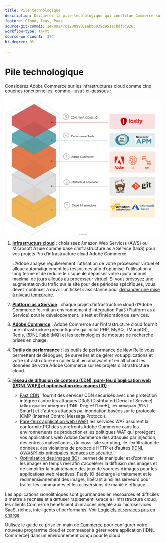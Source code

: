 ```yaml
---
title: Pile technologique
description: Découvrez la pile technologique qui constitue Commerce sur l’infrastructure cloud.
feature: Cloud, Iaas, Paas
source-git-commit: 1e789247c12009908eabb6039d951acbdfcc9263
workflow-type: tm+mt
source-wordcount: '374'
ht-degree: 0%

---
```


# Pile technologique

Considérez Adobe Commerce sur les infrastructures cloud comme cinq couches fonctionnelles, comme illustré ci-dessous :

![Pile cloud](../../assets/CloudStack.svg)

1. [**Infrastructure cloud**](pro-architecture.md) : choisissez Amazon Web Services (AWS) ou Microsoft Azure comme base d’infrastructure as a Service (IaaS) pour vos projets Pro d’infrastructure cloud Adobe Commerce.

   L’Adobe analyse régulièrement l’utilisation de votre processeur virtuel et alloue automatiquement les ressources afin d’optimiser l’utilisation à long terme et de réduire le risque de dépasser votre quota annuel maximal de jours alloués au processeur virtuel. Si vous prévoyez une augmentation du trafic sur le site pour des périodes spécifiques, vous devez continuer à ouvrir un ticket d’assistance pour [demander une mise à niveau temporaire](https://experienceleague.adobe.com/docs/commerce-knowledge-base/kb/how-to/how-to-request-temporary-magento-upsize.html?lang=fr).

1. [**Platform as a Service**](cloud-architecture.md) : chaque projet d’infrastructure cloud d’Adobe Commerce fournit un environnement d’intégration PaaS (Platform as a Service) pour le développement, le test et l’intégration de services.
1. [**Adobe Commerce**](../project/overview.md) : Adobe Commerce sur l’infrastructure cloud fournit une infrastructure préconfigurée qui inclut PHP, MySQL (MariaDB), Redis, [!DNL RabbitMQ] et les technologies de moteurs de recherche prises en charge.
1. [**Outils de performance**](../monitor/new-relic-service.md) : les outils de performance de New Relic vous permettent de déboguer, de surveiller et de gérer vos applications et votre infrastructure en collectant, en analysant et en affichant les données de votre Adobe Commerce sur les projets d’infrastructure cloud.
1. [**réseau de diffusion de contenu (CDN), pare-feu d’application web ([!DNL WAF]) et optimisation des images (IO)**](../cdn/fastly.md) :

   * [Fast CDN](../cdn/fastly.md#ddos-protection) : fournit des services CDN sécurisés avec une protection intégrée contre les attaques DDoS (Distributed Denial of Service) telles que les attaques [!DNL Ping of Death], les attaques [!DNL Smurf] et d&#39;autres attaques par inondation basées sur le protocole ICMP (Internet Control Message Protocol).
   * [Pare-feu d’application web (WAF)](../cdn/fastly-waf-service.md) les services WAF assurent la conformité PCI des storefronts Adobe Commerce dans les environnements de production et les politiques WAF qui protègent vos applications web Adobe Commerce des attaques par injection, des entrées malveillantes, du cross-site scripting, de l’exfiltration de données, des violations de protocole HTTP et d’autres [[!DNL OWASP] dix principales menaces de sécurité](https://owasp.org/www-project-top-ten/).
   * [Optimisation des images (IO)](../cdn/fastly-image-optimization.md) : permet de manipuler et d’optimiser les images en temps réel afin d’accélérer la diffusion des images et de simplifier la maintenance des jeux de sources d’images pour les applications web réactives. Fastly IO décharge le traitement et le redimensionnement des images, libérant ainsi les serveurs pour traiter les commandes et les conversions de manière efficace.

Les applications monolithiques sont gourmandes en ressources et difficiles à mettre à l’échelle et à diffuser rapidement. Grâce à l’infrastructure cloud, les clients Commerce bénéficient d’un accès inégalé aux microservices SaaS, riches, intelligents et performants. Voir [Logiciels et services pris en charge](cloud-architecture.md#supported-software-and-services).

Utilisez le guide de prise en main de [Commerce](../../get-started/overview.md) pour configurer votre nouveau programme cloud et commencer à gérer votre application [!DNL Commerce] dans un environnement conçu pour le cloud.
